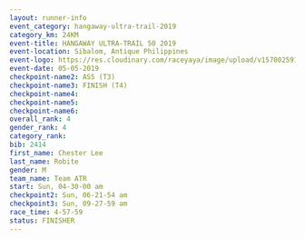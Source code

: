 ```yaml
---
layout: runner-info 
event_category: hangaway-ultra-trail-2019 
category_km: 24KM 
event-title: HANGAWAY ULTRA-TRAIL 50 2019 
event-location: Sibalom, Antique Philippines 
event-logo: https://res.cloudinary.com/raceyaya/image/upload/v1570025919/logo/hangaway_ttcorg.jpg 
event-date: 05-05-2019 
checkpoint-name2: AS5 (T3) 
checkpoint-name3: FINISH (T4) 
checkpoint-name4: 
checkpoint-name5: 
checkpoint-name6: 
overall_rank: 4
gender_rank: 4
category_rank: 
bib: 2414
first_name: Chester Lee
last_name: Robite
gender: M
team_name: Team ATR
start: Sun, 04-30-00 am
checkpoint2: Sun, 06-21-54 am
checkpoint3: Sun, 09-27-59 am
race_time: 4-57-59
status: FINISHER
---
```

